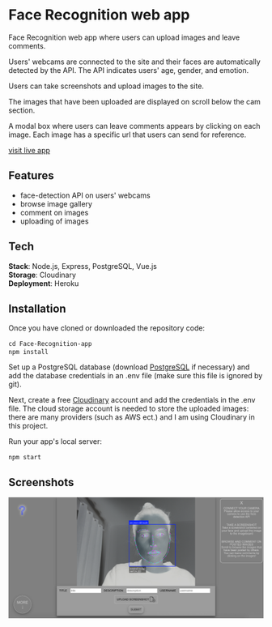 # Face Recognition web app

Face Recognition web app where users can upload images and leave comments.

Users' webcams are connected to the site and their faces are automatically detected by the API.
The API indicates users' age, gender, and emotion. 

Users can take screenshots and upload images to the site.

The images that have been uploaded are displayed on scroll below the cam section. 

A modal box where users can leave comments appears by clicking on each image. Each image has a specific url that users can send for reference.

[visit live app](https://face-face-face.herokuapp.com/)

## Features

- face-detection API on users' webcams
- browse image gallery
- comment on images
- uploading of images

## Tech

**Stack**: Node.js, Express, PostgreSQL, Vue.js <br />
**Storage**: Cloudinary </br>
**Deployment**: Heroku

## Installation

Once you have cloned or downloaded the repository code:

```
cd Face-Recognition-app
npm install
```

Set up a PostgreSQL database (download [PostgreSQL](https://www.postgresql.org/download/) if necessary) and add the database credentials in an .env file (make sure this file is ignored by git).

Next, create a free [Cloudinary](https://cloudinary.com/) account and add the credentials in the 
.env file. The cloud storage account is needed to store the uploaded images: there are many providers (such as AWS ect.) and I am using Cloudinary in this project.

Run your app's local server:

```
npm start
```


## Screenshots

![screenshot 1](screenshot1.png)
